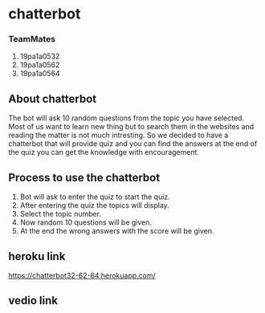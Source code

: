 # chatterbot
### TeamMates
 1. 19pa1a0532
 2. 19pa1a0562
 3. 19pa1a0564

## About chatterbot
The bot will ask 10 random questions from the topic you have selected.
Most of us want to learn new thing but to search them in the websites and reading the matter is not much intresting.
So we decided to have a chatterbot that will provide quiz and you can find the answers at the end of the quiz you can get the knowledge with encouragement.

## Process to use the chatterbot
1. Bot will ask to enter the quiz to start the quiz.
2. After entering the quiz the topics will display.
3. Select the topic number.
4. Now random 10 questions will be given.
5. At the end the wrong answers with the score will be given.


## heroku link
https://chatterbot32-62-64.herokuapp.com/

## vedio link

